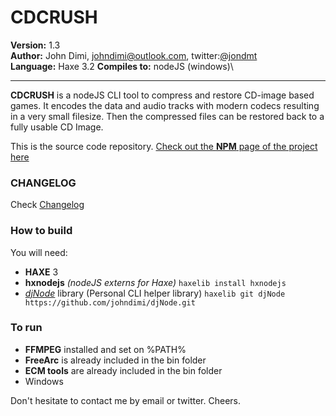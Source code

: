 CDCRUSH
========

**Version:** 1.3\
**Author:** John Dimi, <johndimi@outlook.com>, twitter:[@jondmt](https://twitter.com/jondmt)\
**Language:** Haxe 3.2 **Compiles to:** nodeJS (windows)\

------

**CDCRUSH** is a nodeJS CLI tool to compress and restore CD-image based games. It encodes the data and audio tracks with modern codecs resulting in a very small filesize. Then the compressed files can be restored back to a fully usable CD Image.

This is the source code repository. 
[Check out the **NPM** page of the project here](https://www.npmjs.com/package/cdcrush)

### CHANGELOG

Check [Changelog](changelog.md)

### How to build

You will need:
- **HAXE** 3
- **hxnodejs** *(nodeJS externs for Haxe)*
 ```haxelib install hxnodejs```
- *[djNode](https://github.com/johndimi/djNode)* library (Personal CLI helper library)
  ```haxelib git djNode https://github.com/johndimi/djNode.git```  

### To run

- **FFMPEG** installed and set on %PATH% 
- **FreeArc** is already included in the bin folder
- **ECM tools** are already included in the bin folder
- Windows


Don't hesitate to contact me by email or twitter. Cheers.

